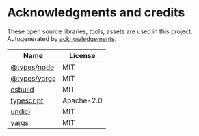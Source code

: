 # Acknowledgments and credits

These open source libraries, tools, assets are used in this project.
Autogenerated by [acknowledgements](https://github.com/Clembs/acknowledgements).

  | Name          | License |
  | ------------- | ------- |
  | [@types/node](https://github.com/DefinitelyTyped/DefinitelyTyped.git) | MIT |
| [@types/yargs](https://github.com/DefinitelyTyped/DefinitelyTyped.git) | MIT |
| [esbuild](https://github.com/evanw/esbuild) | MIT |
| [typescript](https://github.com/Microsoft/TypeScript) | Apache-2.0 |
| [undici](https://github.com/nodejs/undici) | MIT |
| [yargs](https://github.com/yargs/yargs) | MIT |
  